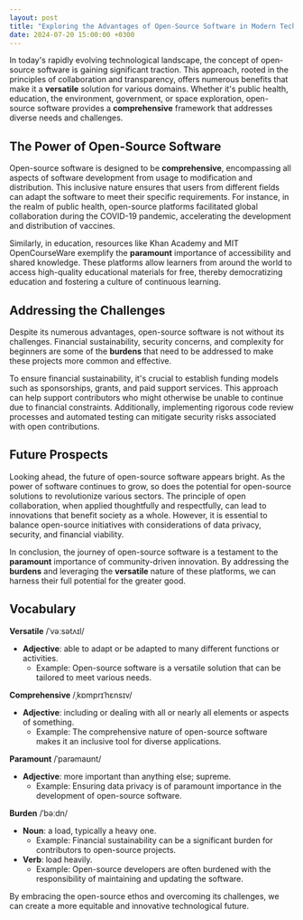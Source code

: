 ```yaml
---
layout: post
title: "Exploring the Advantages of Open-Source Software in Modern Technology"
date: 2024-07-20 15:00:00 +0300
---
```


In today's rapidly evolving technological landscape, the concept of open-source software is gaining significant traction. This approach, rooted in the principles of collaboration and transparency, offers numerous benefits that make it a **versatile** solution for various domains. Whether it's public health, education, the environment, government, or space exploration, open-source software provides a **comprehensive** framework that addresses diverse needs and challenges.

## The Power of Open-Source Software

Open-source software is designed to be **comprehensive**, encompassing all aspects of software development from usage to modification and distribution. This inclusive nature ensures that users from different fields can adapt the software to meet their specific requirements. For instance, in the realm of public health, open-source platforms facilitated global collaboration during the COVID-19 pandemic, accelerating the development and distribution of vaccines.

Similarly, in education, resources like Khan Academy and MIT OpenCourseWare exemplify the **paramount** importance of accessibility and shared knowledge. These platforms allow learners from around the world to access high-quality educational materials for free, thereby democratizing education and fostering a culture of continuous learning.

## Addressing the Challenges

Despite its numerous advantages, open-source software is not without its challenges. Financial sustainability, security concerns, and complexity for beginners are some of the **burdens** that need to be addressed to make these projects more common and effective.

To ensure financial sustainability, it's crucial to establish funding models such as sponsorships, grants, and paid support services. This approach can help support contributors who might otherwise be unable to continue due to financial constraints. Additionally, implementing rigorous code review processes and automated testing can mitigate security risks associated with open contributions.

## Future Prospects

Looking ahead, the future of open-source software appears bright. As the power of software continues to grow, so does the potential for open-source solutions to revolutionize various sectors. The principle of open collaboration, when applied thoughtfully and respectfully, can lead to innovations that benefit society as a whole. However, it is essential to balance open-source initiatives with considerations of data privacy, security, and financial viability.

In conclusion, the journey of open-source software is a testament to the **paramount** importance of community-driven innovation. By addressing the **burdens** and leveraging the **versatile** nature of these platforms, we can harness their full potential for the greater good.

## Vocabulary

**Versatile**
/ˈvəːsətʌɪl/
- **Adjective**: able to adapt or be adapted to many different functions or activities.
  - Example: Open-source software is a versatile solution that can be tailored to meet various needs.

**Comprehensive**
/ˌkɒmprɪˈhɛnsɪv/
- **Adjective**: including or dealing with all or nearly all elements or aspects of something.
  - Example: The comprehensive nature of open-source software makes it an inclusive tool for diverse applications.

**Paramount**
/ˈparəmaʊnt/
- **Adjective**: more important than anything else; supreme.
  - Example: Ensuring data privacy is of paramount importance in the development of open-source software.

**Burden**
/ˈbəːdn/
- **Noun**: a load, typically a heavy one.
  - Example: Financial sustainability can be a significant burden for contributors to open-source projects.
- **Verb**: load heavily.
  - Example: Open-source developers are often burdened with the responsibility of maintaining and updating the software.

By embracing the open-source ethos and overcoming its challenges, we can create a more equitable and innovative technological future.